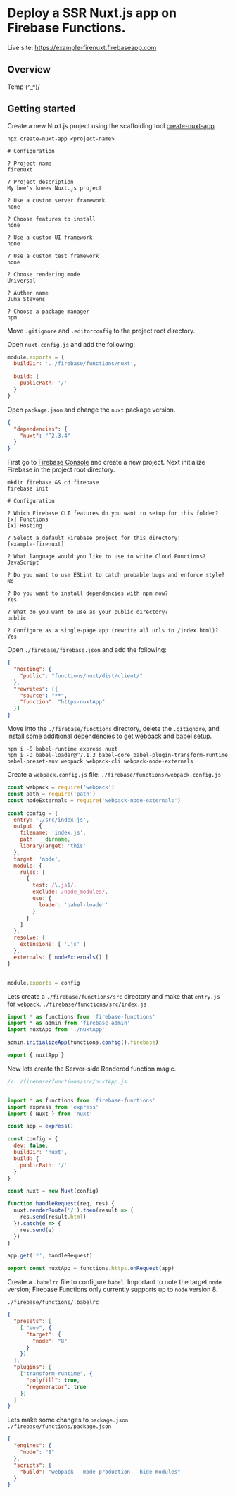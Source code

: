 # Deploy a SSR Nuxt.js app on Firebase Functions.

Live site: https://example-firenuxt.firebaseapp.com

## Overview
Temp (^_^)/

## Getting started
Create a new Nuxt.js project using the scaffolding tool [create-nuxt-app](https://github.com/nuxt/create-nuxt-app/).
```
npx create-nuxt-app <project-name>

# Configuration

? Project name
firenuxt

? Project description
My bee's knees Nuxt.js project

? Use a custom server framework
none

? Choose features to install
none

? Use a custom UI framework
none

? Use a custom test framework
none

? Choose rendering mode
Universal

? Auther name
Juma Stevens

? Choose a package manager
npm
```

Move `.gitignore` and `.editorconfig` to the project root directory.

Open `nuxt.config.js` and add the following:
```js
module.exports = {
  buildDir: '../firebase/functions/nuxt',

  build: {
    publicPath: '/'
  }
}
```

Open `package.json` and change the `nuxt` package version.
```json
{
  "dependencies": {
    "nuxt": "^2.3.4"
  }
}
```

First go to [Firebase Console](https://console.firebase.google.com/) and create a new project. Next initialize Firebase in the project root directory.

```
mkdir firebase && cd firebase
firebase init

# Configuration

? Which Firebase CLI features do you want to setup for this folder?
[x] Functions
[x] Hosting

? Select a default Firebase project for this directory:
[example-firenuxt]

? What language would you like to use to write Cloud Functions?
JavaScript

? Do you want to use ESLint to catch probable bugs and enforce style?
No

? Do you want to install dependencies with npm now?
Yes

? What do you want to use as your public directory?
public

? Configure as a single-page app (rewrite all urls to /index.html)?
Yes
```

Open `./firebase/firebase.json` and add the following:
```json
{
  "hosting": {
    "public": "functions/nuxt/dist/client/"
  },
  "rewrites": [{
    "source": "**",
    "function": "https-nuxtApp"
  }]
}
```

Move into the `./firebase/functions` directory, delete the `.gitignore`, and install some additional dependencies to get [webpack](https://webpack.js.org/) and [babel](https://babeljs.io/) setup.
```
npm i -S babel-runtime express nuxt
npm i -D babel-loader@^7.1.3 babel-core babel-plugin-transform-runtime babel-preset-env webpack webpack-cli webpack-node-externals
```

Create a `webpack.config.js` file:
`./firebase/functions/webpack.config.js`
```js
const webpack = require('webpack')
const path = require('path')
const nodeExternals = require('webpack-node-externals')

const config = {
  entry: './src/index.js',
  output: {
    filename: 'index.js',
    path: __dirname,
    libraryTarget: 'this'
  },
  target: 'node',
  module: {
    rules: [
      {
        test: /\.js$/,
        exclude: /node_modules/,
        use: {
          loader: 'babel-loader'
        }
      }
    ]
  },
  resolve: {
    extensions: [ '.js' ]
  },
  externals: [ nodeExternals() ]
}


module.exports = config
```

Lets create a `./firebase/functions/src` directory and make that `entry.js` for `webpack`.
`./firebase/functions/src/index.js`
```js
import * as functions from 'firebase-functions'
import * as admin from 'firebase-admin'
import nuxtApp from './nuxtApp'

admin.initializeApp(functions.config().firebase)

export { nuxtApp }
```

Now lets create the Server-side Rendered function magic.
```js
// ./firebase/functions/src/nuxtApp.js


import * as functions from 'firebase-functions'
import express from 'express'
import { Nuxt } from 'nuxt'

const app = express()

const config = {
  dev: false,
  buildDir: 'nuxt',
  build: {
    publicPath: '/'
  }
}

const nuxt = new Nuxt(config)

function handleRequest(req, res) {
  nuxt.renderRoute('/').then(result => {
    res.send(result.html)
  }).catch(e => {
    res.send(e)
  })
}

app.get('*', handleRequest)

export const nuxtApp = functions.https.onRequest(app)
```

Create a `.babelrc` file to configure `babel`. Important to note the target `node` version; Firebase Functions only currently supports up to `node` version 8.

`./firebase/functions/.babelrc`
```json
{
  "presets": [
    [ "env", {
      "target": {
        "node": "8"
      }
    }]
  ],
  "plugins": [
    ["transform-runtime", {
      "polyfill": true,
      "regenerator": true
    }]
  ]
}
```

Lets make some changes to `package.json`.
`./firebase/functions/package.json`
```json
{
  "engines": {
    "node": "8"
  },
  "scripts": {
    "build": "webpack --mode production --hide-modules"
  }
}
```
